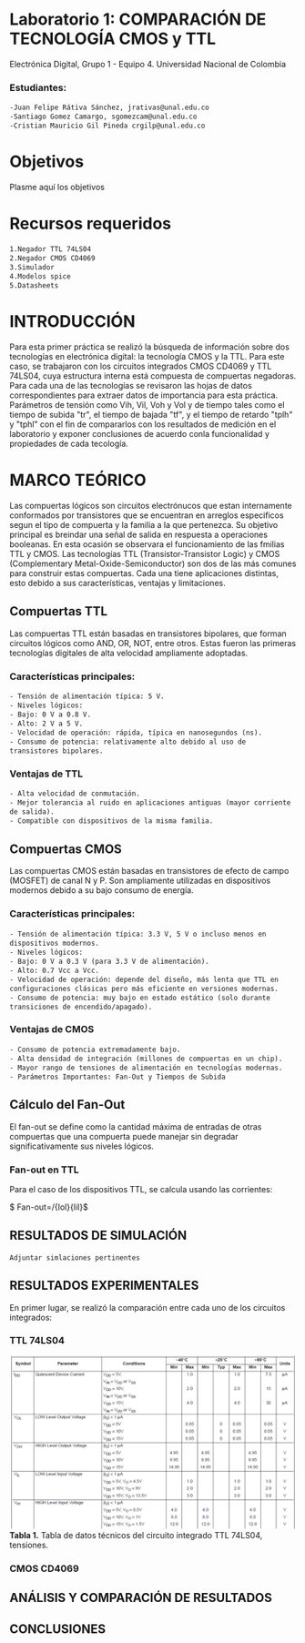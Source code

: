 # Laboratorio 1: COMPARACIÓN DE TECNOLOGÍA CMOS y TTL

Electrónica Digital, Grupo 1 - Equipo 4.
Universidad Nacional de Colombia

### Estudiantes: 
    -Juan Felipe Rátiva Sánchez, jrativas@unal.edu.co
    -Santiago Gomez Camargo, sgomezcam@unal.edu.co
    -Cristian Mauricio Gil Pineda crgilp@unal.edu.co

# Objetivos
Plasme aquí los objetivos

# Recursos requeridos
    1.Negador TTL 74LS04
    2.Negador CMOS CD4069
    3.Simulador
    4.Modelos spice
    5.Datasheets

# INTRODUCCIÓN
Para esta primer práctica se realizó la búsqueda de información sobre dos tecnologías en electrónica digital: la tecnología CMOS y la TTL. Para este caso, se trabajaron con los circuitos integrados CMOS CD4069 y TTL 74LS04, cuya estructura interna está compuesta de compuertas negadoras. Para cada una de las tecnologías se revisaron las hojas de datos correspondientes para extraer datos de importancia para esta práctica. Parámetros de tensión como Vih, Vil, Voh y Vol y de tiempo tales como el tiempo de subida "tr", el tiempo de bajada "tf", y el tiempo de retardo "tplh" y "tphl" con el fin de compararlos con los resultados de medición en el laboratorio y exponer conclusiones de acuerdo conla funcionalidad y propiedades de cada tecología.

# MARCO TEÓRICO
Las compuertas lógicos son circuitos electrónucos que estan internamente conformados por transistores que se encuentran en arreglos especificos segun el tipo de compuerta y la familia a la que pertenezca. Su objetivo principal es breindar una señal de salida en respuesta a operaciones booleanas. En esta ocasión se observara el funcionamiento de las fmilias TTL y CMOS. Las tecnologías TTL (Transistor-Transistor Logic) y CMOS (Complementary Metal-Oxide-Semiconductor) son dos de las más comunes para construir estas compuertas. Cada una tiene aplicaciones distintas, esto debido a sus características, ventajas y limitaciones.

 ## Compuertas TTL
Las compuertas TTL están basadas en transistores bipolares, que forman circuitos lógicos como AND, OR, NOT, entre otros. Estas fueron las primeras tecnologías digitales de alta velocidad ampliamente adoptadas.

   ### Características principales:
    - Tensión de alimentación típica: 5 V.
    - Niveles lógicos:
    - Bajo: 0 V a 0.8 V.
    - Alto: 2 V a 5 V.
    - Velocidad de operación: rápida, típica en nanosegundos (ns).
    - Consumo de potencia: relativamente alto debido al uso de transistores bipolares.

   ### Ventajas de TTL
    - Alta velocidad de conmutación.
    - Mejor tolerancia al ruido en aplicaciones antiguas (mayor corriente de salida).
    - Compatible con dispositivos de la misma familia.
 ## Compuertas CMOS
Las compuertas CMOS están basadas en transistores de efecto de campo (MOSFET) de canal N y P. Son ampliamente utilizadas en dispositivos modernos debido a su bajo consumo de energía.

   ### Características principales:
    - Tensión de alimentación típica: 3.3 V, 5 V o incluso menos en dispositivos modernos.
    - Niveles lógicos:
    - Bajo: 0 V a 0.3 V (para 3.3 V de alimentación).
    - Alto: 0.7 Vcc a Vcc.
    - Velocidad de operación: depende del diseño, más lenta que TTL en configuraciones clásicas pero más eficiente en versiones modernas.
    - Consumo de potencia: muy bajo en estado estático (solo durante transiciones de encendido/apagado).

   ### Ventajas de CMOS
    - Consumo de potencia extremadamente bajo.
    - Alta densidad de integración (millones de compuertas en un chip).
    - Mayor rango de tensiones de alimentación en tecnologías modernas.
    - Parámetros Importantes: Fan-Out y Tiempos de Subida

## Cálculo del Fan-Out
El fan-out se define como la cantidad máxima de entradas de otras compuertas que una compuerta puede manejar sin degradar significativamente sus niveles lógicos.

### Fan-out en TTL
Para el caso de los dispositivos TTL, se calcula usando las corrientes:

   $ Fan-out=/{Iol}{Iil}$

## RESULTADOS DE SIMULACIÓN 
    Adjuntar simlaciones pertinentes

## RESULTADOS EXPERIMENTALES
En primer lugar, se realizó la comparación entre cada uno de los circuitos integrados:

### TTL 74LS04
![no image](I1.png)
**Tabla 1.** Tabla de datos técnicos del circuito integrado TTL 74LS04, tensiones.

### CMOS  CD4069

## ANÁLISIS Y COMPARACIÓN DE RESULTADOS 

## CONCLUSIONES
